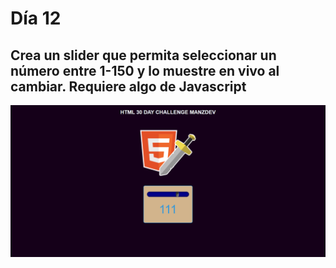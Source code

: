 # Día 12

## Crea un slider que permita seleccionar un número entre 1-150 y lo muestre en vivo al cambiar. Requiere algo de Javascript

![alt text](reto12.png)
